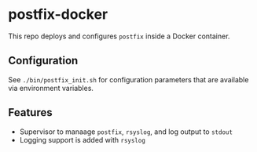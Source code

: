 # postfix-docker

This repo deploys and configures `postfix` inside a Docker container. 

## Configuration

See `./bin/postfix_init.sh` for configuration parameters that are available via environment variables.

## Features

* Supervisor to manaage `postfix`, `rsyslog`, and log output to `stdout`
* Logging support is added with `rsyslog`
